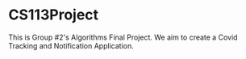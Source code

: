 # CS113Project
This is Group #2's Algorithms Final Project. 
We aim to create a Covid Tracking and Notification Application.
